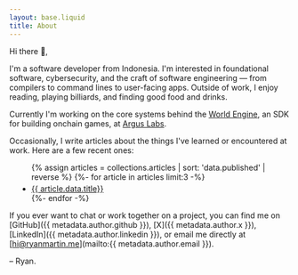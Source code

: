 ```yaml
---
layout: base.liquid
title: About
---
```


Hi there 👋,

I'm a software developer from Indonesia. I'm interested in foundational software, cybersecurity, and
the craft of software engineering — from compilers to command lines to user-facing apps. Outside of
work, I enjoy reading, playing billiards, and finding good food and drinks.

Currently I'm working on the core systems behind the
[World Engine](https://github.com/argus-labs/world-engine), an SDK for building onchain games, at
[Argus Labs](https://argus.gg).

<!-- placeholder for any previous exp -->

Occasionally, I write articles about the things I've learned or encountered at work. Here are a few
recent ones:

<ul style="margin-left: 1rem">
  {% assign articles = collections.articles | sort: 'data.published' | reverse %}
  {%- for article in articles limit:3 -%}
    <li style="margin-top: .25rem;">
      <a href="{{ article.page.url }}">{{ article.data.title}}</a>
    </li>
  {%- endfor -%}
</ul>


If you ever want to chat or work together on a project, you can find me on
[GitHub]({{ metadata.author.github }}), [X]({{ metadata.author.x }}),
[LinkedIn]({{ metadata.author.linkedin }}), or email me directly at
[hi@ryanmartin.me](mailto:{{ metadata.author.email }}).

– Ryan.

